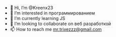 - 👋 Hi, I’m @Kreenx23
- 👀 I’m interested in программированием
- 🌱 I’m currently learning JS
- 💞️ I’m looking to collaborate on веб разработкой
- 📫 How to reach me mr.trixezzz@gmail.com

<!---
Kreenx23/Kreenx23 is a ✨ special ✨ repository because its `README.md` (this file) appears on your GitHub profile.
You can click the Preview link to take a look at your changes.
--->
